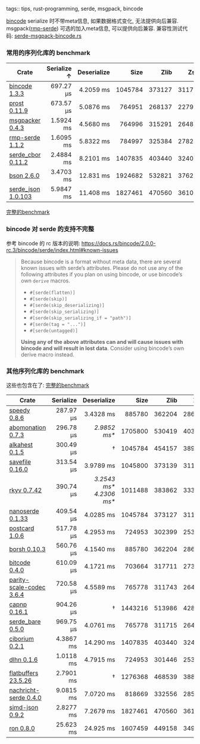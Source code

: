 tags:: tips, rust-programming, serde, msgpack, bincode


[bincode][] serialize 时不带meta信息, 如果数据格式变化, 无法提供向后兼容.
msgpack([rmp-serde][]) 可选的加入meta信息, 可以提供向后兼容.
兼容性测试代码: [serde-msgpack-bincode.rs](../rust-playground/src/bin/serde-msgpack-bincode.rs)


### 常用的序列化库的 benchmark


| Crate                            | Serialize ↑ | Deserialize | Size    | Zlib   | Zstd   |
|---                               |--:          |--:          |--:      |--:     |--:     |
| [bincode 1.3.3][bincode]         | 697.27 µs   | 4.2059 ms   | 1045784 | 373127 | 311761 |
| [prost 0.11.9][prost]            | 673.57 µs   | 5.0876 ms   | 764951  | 268137 | 227947 |
| [msgpacker 0.4.3][msgpacker]     | 1.5924 ms   | 4.5680 ms   | 764996  | 315291 | 264898 |
| [rmp-serde 1.1.2][rmp-serde]     | 1.6095 ms   | 5.8322 ms   | 784997  | 325384 | 278219 |
| [serde_cbor 0.11.2][serde_cbor]  | 2.4884 ms   | 8.2101 ms   | 1407835 | 403440 | 324081 |
| [bson 2.6.0][bson]               | 3.4703 ms   | 12.831 ms   | 1924682 | 532821 | 376270 |
| [serde_json 1.0.103][serde_json] | 5.9847 ms   | 11.408 ms   | 1827461 | 470560 | 361090 |

[完整的benchmark](https://github.com/djkoloski/rust_serialization_benchmark)

### bincode 对 serde 的支持不完整

参考 bincode 的 rc 版本的说明:
https://docs.rs/bincode/2.0.0-rc.3/bincode/serde/index.html#known-issues

> Because bincode is a format without meta data, there are several known issues
> with serde’s attributes. Please do not use any of the following attributes if
> you plan on using bincode, or use bincode’s own `derive` macros.
> 
> - `#[serde(flatten)]`
> - `#[serde(skip)]`
> - `#[serde(skip_deserializing)]`
> - `#[serde(skip_serializing)]`
> - `#[serde(skip_serializing_if = "path")]`
> - `#[serde(tag = "...")]`
> - `#[serde(untagged)]`
> 
> **Using any of the above attributes can and will cause issues with bincode and
> will result in lost data**. Consider using bincode’s own derive macro instead.

### 其他序列化库的 benchmark

这些也包含在了: [完整的benchmark](https://github.com/djkoloski/rust_serialization_benchmark)

| Crate                                          | Serialize | Deserialize                                                                                                    | Size    | Zlib   | Zstd   |
|---                                             |--:        |--:                                                                                                             |--:      |--:     |--:     |
| [speedy 0.8.6][speedy]                         | 287.97 µs | 3.4328 ms                                                                                                      | 885780  | 362204 | 286514 |
| [abomonation 0.7.3][abomonation]               | 296.78 µs | <span title="unvalidated">*2.9852 ms\**</span>                                                                 | 1705800 | 530419 | 403304 |
| [alkahest 0.1.5][alkahest]                     | 300.49 µs | †                                                                                                              | 1045784 | 454157 | 389424 |
| [savefile 0.16.0][savefile]                    | 313.54 µs | 3.9789 ms                                                                                                      | 1045800 | 373139 | 311755 |
| [rkyv 0.7.42][rkyv]                            | 390.74 µs | <span title="unvalidated">*3.2543 ms\**</span> <span title="validated upfront with error">*4.2306 ms\**</span> | 1011488 | 383862 | 333545 |
| [nanoserde 0.1.33][nanoserde]                  | 409.54 µs | 4.0285 ms                                                                                                      | 1045784 | 373127 | 311761 |
| [postcard 1.0.6][postcard]                     | 517.78 µs | 4.2953 ms                                                                                                      | 724953  | 302399 | 253747 |
| [borsh 0.10.3][borsh]                          | 560.76 µs | 4.1540 ms                                                                                                      | 885780  | 362204 | 286514 |
| [bitcode 0.4.0][bitcode]                       | 610.09 µs | 4.1721 ms                                                                                                      | 703664  | 317711 | 273622 |
| [parity-scale-codec 3.6.4][parity-scale-codec] | 720.58 µs | 4.5589 ms                                                                                                      | 765778  | 311743 | 264518 |
| [capnp 0.16.1][capnp]                          | 904.26 µs | †                                                                                                              | 1443216 | 513986 | 428649 |
| [serde_bare 0.5.0][serde_bare]                 | 969.75 µs | 4.0761 ms                                                                                                      | 765778  | 311715 | 264630 |
| [ciborium 0.2.1][ciborium]                     | 4.3867 ms | 14.290 ms                                                                                                      | 1407835 | 403440 | 324081 |
| [dlhn 0.1.6][dlhn]                             | 1.0118 ms | 4.7915 ms                                                                                                      | 724953  | 301446 | 253629 |
| [flatbuffers 23.5.26][flatbuffers]             | 2.7901 ms | †                                                                                                              | 1276368 | 468539 | 388832 |
| [nachricht-serde 0.4.0][nachricht-serde]       | 9.0815 ms | 7.0720 ms                                                                                                      | 818669  | 332556 | 285514 |
| [simd-json 0.9.2][simd-json]                   | 2.8277 ms | 7.2679 ms                                                                                                      | 1827461 | 470560 | 361090 |
| [ron 0.8.0][ron]                               | 25.623 ms | 24.925 ms                                                                                                      | 1607459 | 449158 | 349713 |




[abomonation]: https://crates.io/crates/abomonation/0.7.3
[alkahest]: https://crates.io/crates/alkahest/0.1.5
[bincode]: https://crates.io/crates/bincode/1.3.3
[bitcode]: https://crates.io/crates/bitcode/0.4.0
[borsh]: https://crates.io/crates/borsh/0.10.3
[bson]: https://crates.io/crates/bson/2.6.0
[capnp]: https://crates.io/crates/capnp/0.16.1
[ciborium]: https://crates.io/crates/ciborium/0.2.1
[dlhn]: https://crates.io/crates/dlhn/0.1.6
[flatbuffers]: https://crates.io/crates/flatbuffers/23.5.26
[msgpacker]: https://crates.io/crates/msgpacker/0.4.3
[nachricht-serde]: https://crates.io/crates/nachricht-serde/0.4.0
[nanoserde]: https://crates.io/crates/nanoserde/0.1.33
[parity-scale-codec]: https://crates.io/crates/parity-scale-codec/3.6.4
[postcard]: https://crates.io/crates/postcard/1.0.6
[prost]: https://crates.io/crates/prost/0.11.9
[rkyv]: https://crates.io/crates/rkyv/0.7.42
[rmp-serde]: https://crates.io/crates/rmp-serde/1.1.2
[ron]: https://crates.io/crates/ron/0.8.0
[savefile]: https://crates.io/crates/savefile/0.16.0
[serde_bare]: https://crates.io/crates/serde_bare/0.5.0
[serde_cbor]: https://crates.io/crates/serde_cbor/0.11.2
[serde_json]: https://crates.io/crates/serde_json/1.0.103
[simd-json]: https://crates.io/crates/simd-json/0.9.2
[speedy]: https://crates.io/crates/speedy/0.8.6
